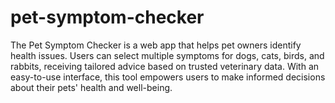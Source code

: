 # pet-symptom-checker
The Pet Symptom Checker is a web app that helps pet owners identify health issues. Users can select multiple symptoms for dogs, cats, birds, and rabbits, receiving tailored advice based on trusted veterinary data. With an easy-to-use interface, this tool empowers users to make informed decisions about their pets' health and well-being.
